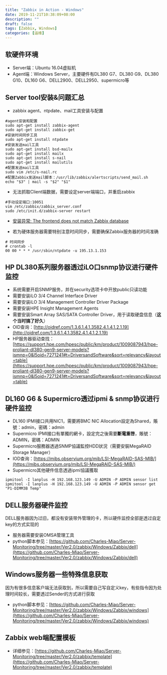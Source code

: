 ```yaml
---
title: "Zabbix in Action - Windows"
date: 2019-11-21T10:38:09+08:00
description: ""
draft: false
tags: [Zabbix, Windows]
categories: [运维]
---
```


软硬件环境
---
- Server端：Ubuntu 16.04虚拟机
- Agent端：Windows Server，主要硬件有DL380 G7、DL380 G9、DL380 G10、DL160 G6、DELL2900、DELL2950、supermicro等
<!--more-->

Server tool安装&问题汇总
---
- zabbix agent、ntpdate、mail工具安装与配置
```shell
#agent安装和配置
sudo apt-get install zabbix-agent
sudo apt-get install zabbix-get
#安装时间同步工具
sudo apt-get install ntpdate
#安装发送mail工具
sudo apt-get install bsd-mailx
sudo apt-get install mailx
sudo apt-get install s-nail
sudo apt-get install mailutils
#配置发送mail工具
sudo vim /etc/s-nail.rc
#配置Zabbix发送mail脚本：/usr/lib/zabbix/alertscripts/send_mail.sh
echo "$3" | mail -s "$2" "$1"
```

- 无法抓取Client端数据，需要设定server端端口，并重启zabbix

```sheel
#手动设定端口:10051
vim /etc/zabbix/zabbix_server.conf
sudo /etc/init.d/zabbix-server restart
```

- [安装异常: The frontend does not match Zabbix database ](https://blog.csdn.net/purplegalaxy/article/details/37819899)

- 若为硬体服务器需要特别注意时间同步，需要确保Zabbix服务器的时间准确
```shell
# 时间同步
# crontab -l
00 00 * * * /usr/sbin/ntpdate -u 195.13.1.153
```

HP DL380系列服务器透过iLO口snmp协议进行硬件监控
---

- 系统需要开启SNMP服务，并在security选项卡中开放public只读功能
- 需要安装iLO 3/4 Channel Interface Driver
- 需要安装iLO 3/4 Management Controller Driver Package
- 需要安装HPE Insight Management Agents
- 需要安装Smart Array SAS/SATA Controller Driver，用于读取硬盘信息（**这个当时搞了好久**）
- OID查询：[http://oidref.com/1.3.6.1.4.1.3582.4.1.4.1.2.1.19](http://oidref.com/1.3.6.1.4.1.3582.4.1.4.1.2.1.19)
- HP服务器驱动查找：[https://support.hpe.com/hpesc/public/km/product/1009087943/hpe-proliant-dl380-gen9-server-models?ismnp=0&l5oid=7271241#t=DriversandSoftware&sort=relevancy&layout=table](https://support.hpe.com/hpesc/public/km/product/1009087943/hpe-proliant-dl380-gen9-server-models?ismnp=0&l5oid=7271241#t=DriversandSoftware&sort=relevancy&layout=table)

DL160 G6 & Supermicro透过ipmi & snmp协议进行硬件监控
---
- DL160 IPMI接口共用NIC1，需要將BMC NIC Allocation設定為Shared，賬號：admin，密碼：admin
- Supermicro IPMI接口有單獨的網卡，設定完之後需要**斷電重啓**，賬號：ADMIN，密碼：ADMIN
- Supermicro服務器透過SNMP協議監控HDD狀況（需要安裝MegaRAID Storage Manager）
- IOD查询：[https://mibs.observium.org/mib/LSI-MegaRAID-SAS-MIB/](https://mibs.observium.org/mib/LSI-MegaRAID-SAS-MIB/)
- Supermicro其他硬件信息透過ipmi協議獲取
```
ipmitool -I lanplus -H 192.168.123.149 -U ADMIN -P ADMIN sensor list
ipmitool -I lanplus -H 192.168.123.149 -U ADMIN -P ADMIN sensor get "P1-DIMM3B Temp"
```
DELL服务器硬件监控
---
DELL服务器因为过旧，都没有安装带外管理的卡，所以硬件监控全部是透过自定key的方式实现的

- 服务器需要安装OMSA管理工具
- python脚本参见：[https://github.com/Charles-Miao/Server-Monitoring/tree/master/Ver2.0/zabbix/Windows/Zabbix/dell](https://github.com/Charles-Miao/Server-Monitoring/tree/master/Ver2.0/zabbix/Windows/Zabbix/dell)

Windows服务器一些特殊信息获取
---
因为有很多信息客户端无法获取到，所以需要自己写自定义key，有些指令因为处理时间较长，需要透过Sender的方式进行获取
- python脚本参见：[https://github.com/Charles-Miao/Server-Monitoring/tree/master/Ver2.0/zabbix/Windows/Zabbix/windows](https://github.com/Charles-Miao/Server-Monitoring/tree/master/Ver2.0/zabbix/Windows/Zabbix/windows)


Zabbix web端配置模板
---
- 详细参见：[https://github.com/Charles-Miao/Server-Monitoring/tree/master/Ver2.0/zabbix/template](https://github.com/Charles-Miao/Server-Monitoring/tree/master/Ver2.0/zabbix/template)